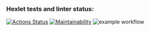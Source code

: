 ### Hexlet tests and linter status:
[![Actions Status](https://github.com/aldzero/php-project-lvl1/workflows/hexlet-check/badge.svg)](https://github.com/aldzero/php-project-lvl1/actions)
[![Maintainability](https://api.codeclimate.com/v1/badges/a99a88d28ad37a79dbf6/maintainability)](https://codeclimate.com/github/codeclimate/codeclimate/maintainability)
![example workflow](https://github.com/aldzero/php-project-lvl1/actions/workflows/main/badge.svg)
